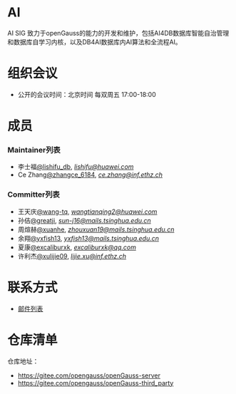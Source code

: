# AI
AI SIG 致力于openGauss的能力的开发和维护，包括AI4DB数据库智能自治管理和数据库自学习内核，以及DB4AI数据库内AI算法和全流程AI。

# 组织会议

- 公开的会议时间：北京时间 每双周五 17:00-18:00

# 成员

### Maintainer列表

- 李士福[@lishifu_db](https://gitee.com/lishifu_db), *lishifu@huawei.com*
- Ce Zhang[@zhangce_6184](https://gitee.com/zhangce_6184), *ce.zhang@inf.ethz.ch*


### Committer列表

- 王天庆[@wang-tq](https://gitee.com/wang-tq), *wangtianqing2@huawei.com*
- 孙佶[@greatji](https://gitee.com/greatji), *sun-j16@mails.tsinghua.edu.cn*
- 周煊赫[@xuanhe](https://gitee.com/xuanhe), *zhouxuan19@mails.tsinghua.edu.cn*
- 余翔[@yxfish13](https://gitee.com/yxfish13), *yxfish13@mails.tsinghua.edu.cn*
- 夏康[@excaliburxk](https://gitee.com/excaliburxk), *excaliburxk@qq.com*
- 许利杰[@xulijie09](https://gitee.com/xulijie09), *lijie.xu@inf.ethz.ch*

# 联系方式

- [邮件列表](https://mailweb.opengauss.org/postorius/lists/ai.opengauss.org/)

# 仓库清单

仓库地址：

- https://gitee.com/opengauss/openGauss-server
- https://gitee.com/opengauss/openGauss-third_party
